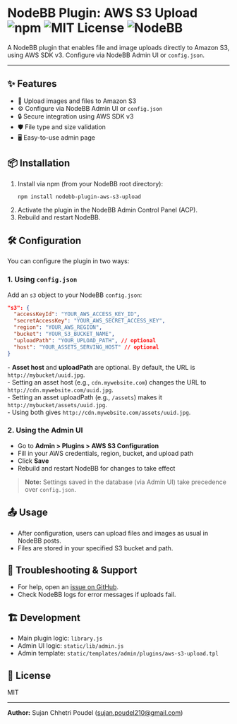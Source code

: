 # NodeBB Plugin: AWS S3 Upload ![npm](https://img.shields.io/npm/v/nodebb-plugin-aws-s3-upload?color=blue) ![MIT License](https://img.shields.io/badge/license-MIT-green.svg) ![NodeBB](https://img.shields.io/badge/NodeBB-Plugin-orange)

A NodeBB plugin that enables file and image uploads directly to Amazon S3, using AWS SDK v3. Configure via NodeBB Admin UI or `config.json`.

---

## ✨ Features

- 🚀 Upload images and files to Amazon S3
- ⚙️ Configure via NodeBB Admin UI or `config.json`
- 🔒 Secure integration using AWS SDK v3
- 🛡️ File type and size validation
- 🖥️ Easy-to-use admin page

## 📦 Installation

1. Install via npm (from your NodeBB root directory):
   ```bash
   npm install nodebb-plugin-aws-s3-upload
   ```
2. Activate the plugin in the NodeBB Admin Control Panel (ACP).
3. Rebuild and restart NodeBB.

## 🛠️ Configuration

You can configure the plugin in two ways:

### 1. Using `config.json`

Add an `s3` object to your NodeBB `config.json`:

```json
"s3": {
  "accessKeyId": "YOUR_AWS_ACCESS_KEY_ID",
  "secretAccessKey": "YOUR_AWS_SECRET_ACCESS_KEY",
  "region": "YOUR_AWS_REGION",
  "bucket": "YOUR_S3_BUCKET_NAME",
  "uploadPath": "YOUR_UPLOAD_PATH", // optional
  "host": "YOUR_ASSETS_SERVING_HOST" // optional
}
```

<p>
- <b>Asset host</b> and <b>uploadPath</b> are optional. By default, the URL is <code>http://mybucket/uuid.jpg</code>.<br/>
- Setting an asset host (e.g., <code>cdn.mywebsite.com</code>) changes the URL to <code>http://cdn.mywebsite.com/uuid.jpg</code>.<br/>
- Setting an asset uploadPath (e.g., <code>/assets</code>) makes it <code>http://mybucket/assets/uuid.jpg</code>.<br/>
- Using both gives <code>http://cdn.mywebsite.com/assets/uuid.jpg</code>.
</p>

### 2. Using the Admin UI

- Go to **Admin > Plugins > AWS S3 Configuration**
- Fill in your AWS credentials, region, bucket, and upload path
- Click **Save**
- Rebuild and restart NodeBB for changes to take effect

> **Note:** Settings saved in the database (via Admin UI) take precedence over `config.json`.

## 📤 Usage

- After configuration, users can upload files and images as usual in NodeBB posts.
- Files are stored in your specified S3 bucket and path.

## 🧩 Troubleshooting & Support

- For help, open an [issue on GitHub](https://github.com/Sufo10/nodebb-plugin-aws-s3-upload/issues).
- Check NodeBB logs for error messages if uploads fail.

## 🏗️ Development

- Main plugin logic: `library.js`
- Admin UI logic: `static/lib/admin.js`
- Admin template: `static/templates/admin/plugins/aws-s3-upload.tpl`

## 📄 License

MIT

---

**Author:** Sujan Chhetri Poudel ([sujan.poudel210@gmail.com](mailto:sujan.poudel210@gmail.com))
